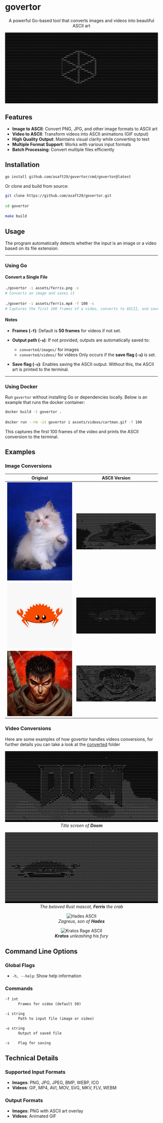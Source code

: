 # govertor 

<p align="center">
  A powerful Go-based tool that converts images and videos into beautiful ASCII art
</p>

<p align="center">
  <img src="converted/videos/box_ascii.gif" alt="Box">
</p>


## Features

- **Image to ASCII**: Convert PNG, JPG, and other image formats to ASCII art
- **Video to ASCII**: Transform videos into ASCII animations (GIF output)
- **High Quality Output**: Maintains visual clarity while converting to text
- **Multiple Format Support**: Works with various input formats
- **Batch Processing**: Convert multiple files efficiently

## Installation

```bash
go install github.com/asaft29/govertor/cmd/govertor@latest
```

Or clone and build from source:

```bash
git clone https://github.com/asaft29/govertor.git

cd govertor

make build
```

## Usage

The program automatically detects whether the input is an image or a video based on its file extension.

---

### Using Go

#### Convert a Single File

```bash
./govertor -i assets/ferris.png -s
# Converts an image and saves it

./govertor -i assets/ferris.mp4 -f 100 -s
# Captures the first 100 frames of a video, converts to ASCII, and saves it
```

#### Notes

* **Frames (`-f`)**:
  Default is **50 frames** for videos if not set.

* **Output path (`-o`)**:
  If not provided, outputs are automatically saved to:

  * `converted/images/` for images
  * `converted/videos/` for videos
    Only occurs if the **save flag (`-s`)** is set.

* **Save flag (`-s`)**:
  Enables saving the ASCII output. Without this, the ASCII art is printed to the terminal.

---

### Using Docker

Run `govertor` without installing Go or dependencies locally. Below is an example that runs the docker container:

```bash
docker build -t govertor .

docker run --rm -it govertor i assets/videos/cartman.gif -f 100
```

This captures the first 100 frames of the video and prints the ASCII conversion to the terminal.


## Examples

### Image Conversions

| Original | ASCII Version |
|----------|---------------|
| ![Cat Original](assets/images/cat.png) | ![Cat ASCII](converted/images/cat_ascii.png) |
| ![Ferris Original](assets/images/ferris.jpg) | ![Ferris ASCII](converted/images/ferris_ascii.png) |
| ![Guts Original](assets/images/guts.jpg) | ![Guts ASCII](converted/images/guts_ascii.png) |

### Video Conversions

Here are some examples of how govertor handles videos conversions, for further details you can take a look at the [converted](converted/) folder


<p align="center">
  <img src="converted/videos/doom_eternal_ascii.gif" alt="Doom Eternal ASCII"><br>
  <em>Title screen of <strong>Doom</strong></em>
</p>

<p align="center">
  <img src="converted/videos/ferris_ascii.gif" alt="Ferris ASCII"><br>
  <em>The beloved Rust mascot, <strong>Ferris</strong> the crab</em>
</p>

<p align="center">
  <img src="converted/videos/hades_ascii.gif" alt="Hades ASCII"><br>
  <em>Zagreus, son of <strong>Hades</strong></em>
</p>

<p align="center">
  <img src="converted/videos/kratos_rage_ascii.gif" alt="Kratos Rage ASCII"><br>
  <em><strong>Kratos</strong> unleashing his fury</em>
</p>


## Command Line Options

### Global Flags
- `-h, --help`: Show help information

### Commands
```
-f int
      Frames for video (default 50)

-i string
      Path to input file (image or video)

-o string
      Output of saved file

-s    Flag for saving
```

## Technical Details

### Supported Input Formats
- **Images**: PNG, JPG, JPEG, BMP, WEBP, ICO
- **Videos**: GIF, MP4, AVI, MOV, SVG, MKV, FLV, WEBM

### Output Formats
- **Images**: PNG with ASCII art overlay
- **Videos**: Animated GIF

